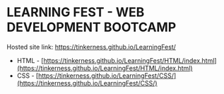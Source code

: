# LEARNING FEST - WEB DEVELOPMENT BOOTCAMP

Hosted site link: https://tinkerness.github.io/LearningFest/
- HTML - [https://tinkerness.github.io/LearningFest/HTML/index.html](https://tinkerness.github.io/LearningFest/HTML/index.html)
- CSS  - [https://tinkerness.github.io/LearningFest/CSS/](https://tinkerness.github.io/LearningFest/CSS/)
